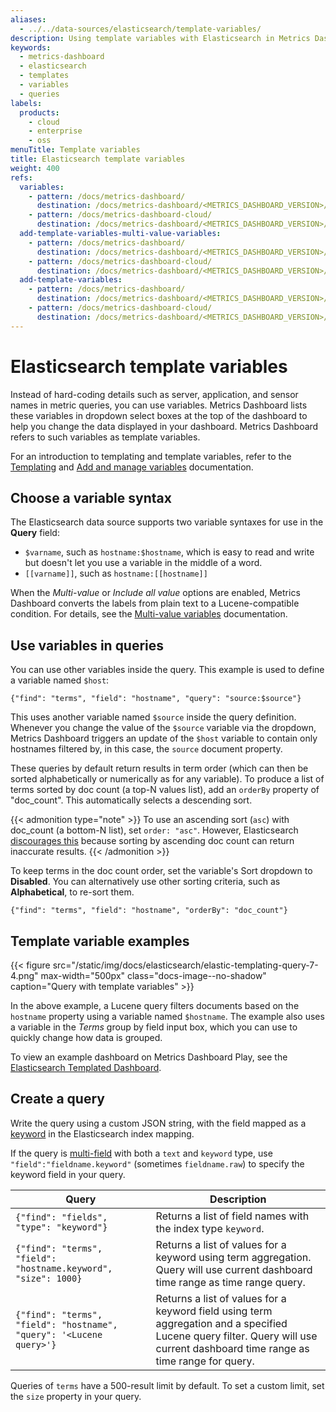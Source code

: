 ```yaml
---
aliases:
  - ../../data-sources/elasticsearch/template-variables/
description: Using template variables with Elasticsearch in Metrics Dashboard
keywords:
  - metrics-dashboard
  - elasticsearch
  - templates
  - variables
  - queries
labels:
  products:
    - cloud
    - enterprise
    - oss
menuTitle: Template variables
title: Elasticsearch template variables
weight: 400
refs:
  variables:
    - pattern: /docs/metrics-dashboard/
      destination: /docs/metrics-dashboard/<METRICS_DASHBOARD_VERSION>/dashboards/variables/
    - pattern: /docs/metrics-dashboard-cloud/
      destination: /docs/metrics-dashboard/<METRICS_DASHBOARD_VERSION>/dashboards/variables/
  add-template-variables-multi-value-variables:
    - pattern: /docs/metrics-dashboard/
      destination: /docs/metrics-dashboard/<METRICS_DASHBOARD_VERSION>/dashboards/variables/add-template-variables/#multi-value-variables
    - pattern: /docs/metrics-dashboard-cloud/
      destination: /docs/metrics-dashboard/<METRICS_DASHBOARD_VERSION>/dashboards/variables/add-template-variables/#multi-value-variables
  add-template-variables:
    - pattern: /docs/metrics-dashboard/
      destination: /docs/metrics-dashboard/<METRICS_DASHBOARD_VERSION>/dashboards/variables/add-template-variables/
    - pattern: /docs/metrics-dashboard-cloud/
      destination: /docs/metrics-dashboard/<METRICS_DASHBOARD_VERSION>/dashboards/variables/add-template-variables/
---
```


# Elasticsearch template variables

Instead of hard-coding details such as server, application, and sensor names in metric queries, you can use variables.
Metrics Dashboard lists these variables in dropdown select boxes at the top of the dashboard to help you change the data displayed in your dashboard.
Metrics Dashboard refers to such variables as template variables.

For an introduction to templating and template variables, refer to the [Templating](ref:variables) and [Add and manage variables](ref:add-template-variables) documentation.

## Choose a variable syntax

The Elasticsearch data source supports two variable syntaxes for use in the **Query** field:

- `$varname`, such as `hostname:$hostname`, which is easy to read and write but doesn't let you use a variable in the middle of a word.
- `[[varname]]`, such as `hostname:[[hostname]]`

When the _Multi-value_ or _Include all value_ options are enabled, Metrics Dashboard converts the labels from plain text to a Lucene-compatible condition.
For details, see the [Multi-value variables](ref:add-template-variables-multi-value-variables) documentation.

## Use variables in queries

You can use other variables inside the query.
This example is used to define a variable named `$host`:

```
{"find": "terms", "field": "hostname", "query": "source:$source"}
```

This uses another variable named `$source` inside the query definition.
Whenever you change the value of the `$source` variable via the dropdown, Metrics Dashboard triggers an update of the `$host` variable to contain only hostnames filtered by, in this case, the `source` document property.

These queries by default return results in term order (which can then be sorted alphabetically or numerically as for any variable).
To produce a list of terms sorted by doc count (a top-N values list), add an `orderBy` property of "doc_count".
This automatically selects a descending sort.

{{< admonition type="note" >}}
To use an ascending sort (`asc`) with doc_count (a bottom-N list), set `order: "asc"`. However, Elasticsearch [discourages this](https://www.elastic.co/guide/en/elasticsearch/reference/current/search-aggregations-bucket-terms-aggregation.html#search-aggregations-bucket-terms-aggregation-order) because sorting by ascending doc count can return inaccurate results.
{{< /admonition >}}

To keep terms in the doc count order, set the variable's Sort dropdown to **Disabled**.
You can alternatively use other sorting criteria, such as **Alphabetical**, to re-sort them.

```
{"find": "terms", "field": "hostname", "orderBy": "doc_count"}
```

## Template variable examples

{{< figure src="/static/img/docs/elasticsearch/elastic-templating-query-7-4.png" max-width="500px" class="docs-image--no-shadow" caption="Query with template variables" >}}

In the above example, a Lucene query filters documents based on the `hostname` property using a variable named `$hostname`.
The example also uses a variable in the _Terms_ group by field input box, which you can use to quickly change how data is grouped.

To view an example dashboard on Metrics Dashboard Play, see the [Elasticsearch Templated Dashboard](https://play.metrics-dashboard.org/d/z8OZC66nk/elasticsearch-8-2-0-sample-flight-data?orgId=1).

## Create a query

Write the query using a custom JSON string, with the field mapped as a [keyword](https://www.elastic.co/guide/en/elasticsearch/reference/current/keyword.html#keyword) in the Elasticsearch index mapping.

If the query is [multi-field](https://www.elastic.co/guide/en/elasticsearch/reference/current/multi-fields.html) with both a `text` and `keyword` type, use `"field":"fieldname.keyword"` (sometimes `fieldname.raw`) to specify the keyword field in your query.

| Query                                                               | Description                                                                                                                                                                   |
| ------------------------------------------------------------------- | ----------------------------------------------------------------------------------------------------------------------------------------------------------------------------- |
| `{"find": "fields", "type": "keyword"}`                             | Returns a list of field names with the index type `keyword`.                                                                                                                  |
| `{"find": "terms", "field": "hostname.keyword", "size": 1000}`      | Returns a list of values for a keyword using term aggregation. Query will use current dashboard time range as time range query.                                               |
| `{"find": "terms", "field": "hostname", "query": '<Lucene query>'}` | Returns a list of values for a keyword field using term aggregation and a specified Lucene query filter. Query will use current dashboard time range as time range for query. |

Queries of `terms` have a 500-result limit by default.
To set a custom limit, set the `size` property in your query.
